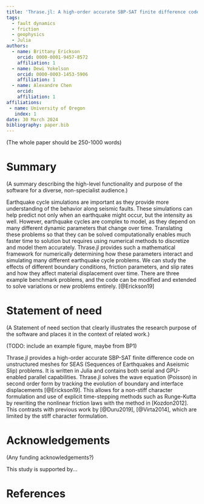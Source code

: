 ```yaml
---
title: 'Thrase.jl: A high-order accurate SBP-SAT finite difference code on unstructured meshes for SEAS problems'
tags:
  - fault dynamics
  - friction
  - geophysics
  - Julia
authors:
  - name: Brittany Erickson
    orcid: 0000-0001-9457-8572
    affiliation: 1
  - name: Dewi Yokelson
    orcid: 0000-0003-1453-5906
    affiliation: 1
  - name: Alexandre Chen
    orcid:
    affiliation: 1
affiliations:
 - name: University of Oregon
   index: 1
date: 30 March 2024
bibliography: paper.bib
---
```


(The whole paper should be 250-1000 words)

# Summary
(A summary describing the high-level functionality and purpose of the software for a diverse, non-specialist audience.)

Earthquake cycle simulations are important as they provide more understanding of the behavior along seismic faults. These simulations can help predict not only when an earthquake might occur, but the intensity as well. However, earthquake cycles are complex to model, as they depend on many different dynamic parameters that change over time. Translating these problems so that they can be solved computationally enables much faster time to solution but requires using numerical methods to discretize and model them accurately. Thrase.jl provides such a mathematical framework for numerically determining how these parameters interact and simulating many different earthquake cycle problems. We can study the effects of different boundary conditions, friction parameters, and slip rates and how they affect material displacement over time. There are three example benchmark problems, and the code can be modified and extended to solve variations or new problems entirely.
[@Erickson19]

# Statement of need
(A Statement of need section that clearly illustrates the research purpose of the software and places it in the context of related work.)

(TODO: include an example figure, maybe from BP1)

Thrase.jl provides a high-order accurate SBP-SAT finite difference code on unstructured meshes for SEAS (Sequences of Earthquakes and Aseismic Slip) problems. It is written in Julia and contains both serial and GPU-enabled parallel capabilities. Thrase.jl solves the wave equation (Poisson) in second order form by tracking the evolution of boundary and interface displacements [@Erickson19]. This allows for a non-stiff character formulation and use of explicit time-stepping methods such as Runge-Kutta by rewriting the nonlinear friction laws with the method in [Kozdon2012]. This contrasts with previous work by [@Duru2019], [@Virta2014], which are limited by the stiff character formulation. 

# Acknowledgements
(Any funding acknowledgements?)

This study is supported by...

# References
